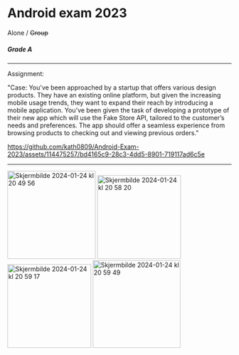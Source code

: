 # Android exam 2023

Alone / ~~Group~~

##### Grade A
---
Assignment:

"Case: You've been approached by a startup that offers various design products. They have an existing online platform, but given the increasing mobile usage trends, they want to expand their reach by introducing a mobile application.
You’ve been given the task of developing a prototype of their new app which will use the Fake Store API, tailored to the customer’s needs and preferences. The app should offer a seamless experience from browsing products to checking out and viewing previous orders."



https://github.com/kath0809/Android-Exam-2023/assets/114475257/bd4165c9-28c3-4dd5-8901-719117ad6c5e


---

<img width="198" alt="Skjermbilde 2024-01-24 kl  20 49 56" src="https://github.com/kath0809/Android-Exam-2023/assets/114475257/5d38da44-3402-4c6c-a666-d94bdb44e4ed">   <img width="188" alt="Skjermbilde 2024-01-24 kl  20 58 20" src="https://github.com/kath0809/Android-Exam-2023/assets/114475257/308571bb-2eee-4188-b3a9-0d74f7ac6180"> <img width="188" alt="Skjermbilde 2024-01-24 kl  20 59 17" src="https://github.com/kath0809/Android-Exam-2023/assets/114475257/1586453b-66cb-4861-a897-37b4942878a3"> <img width="197" alt="Skjermbilde 2024-01-24 kl  20 59 49" src="https://github.com/kath0809/Android-Exam-2023/assets/114475257/260c751f-5dce-4746-aeea-e6aeab5b3064">



